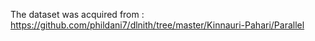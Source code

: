 The dataset was acquired from : https://github.com/phildani7/dlnith/tree/master/Kinnauri-Pahari/Parallel
